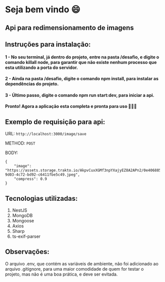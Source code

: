 # Seja bem vindo 😄
## Api para redimensionamento de imagens

## Instruções para instalação:

#### 1 - No seu terminal, já dentro do projeto, entre na pasta /desafio, e digite o comando killall node, para garantir que não existe nenhum processo que esta utilizando a porta do servidor.
#### 2 - Ainda na pasta /desafio, digite o comando npm install, para instalar as dependências do projeto.
#### 3 - Último passo, digite o comando npm run start:dev, para iniciar a api.

#### Pronto! Agora a aplicação esta completa e pronta para uso 🚀🚀🚀

## Exemplo de requisição para api:

URL: `http://localhost:3000/image/save`

METHOD: `POST`

BODY: 
```
{
    "image": "https://assets.storage.trakto.io/AkpvCuxXGMf3npYXajyEZ8A2APn2/0e406885-9d03-4c72-bd92-c6411fbe5c49.jpeg",
    "compress": 0.9
}
```
## Tecnologias utilizadas:
<ol>
    <li>NestJS</li>
    <li>MongoDB</li>
    <li>Mongoose</li>
    <li>Axios</li>
    <li>Sharp</li>
    <li>ts-exif-parser</li>
</ol>

## Observações:
O arquivo .env, que contém as variáveis de ambiente, não foi adicionado ao arquivo .gitignore, para uma maior comodidade de quem for testar o projeto, mas não é uma boa prática, e deve ser evitada.
